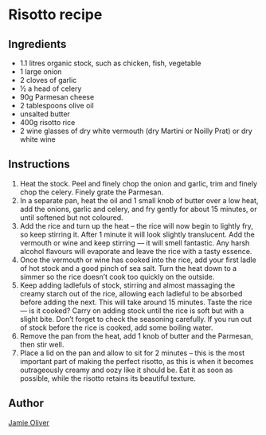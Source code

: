 # Risotto recipe

## Ingredients

* 1.1 litres organic stock, such as chicken, fish, vegetable
* 1 large onion
* 2 cloves of garlic
* ½ a head of celery
* 90g Parmesan cheese
* 2 tablespoons olive oil
* unsalted butter
* 400g risotto rice
* 2 wine glasses of dry white vermouth (dry Martini or Noilly Prat) or dry white wine

## Instructions

1. Heat the stock. Peel and finely chop the onion and garlic, trim and finely chop the celery. Finely grate the Parmesan.
2. In a separate pan, heat the oil and 1 small knob of butter over a low heat, add the onions, garlic and celery, and fry gently for about 15 minutes, or until softened but not coloured.
3. Add the rice and turn up the heat – the rice will now begin to lightly fry, so keep stirring it. After 1 minute it will look slightly translucent. Add the vermouth or wine and keep stirring — it will smell fantastic. Any harsh alcohol flavours will evaporate and leave the rice with a tasty essence.
4. Once the vermouth or wine has cooked into the rice, add your first ladle of hot stock and a good pinch of sea salt. Turn the heat down to a simmer so the rice doesn’t cook too quickly on the outside.
5. Keep adding ladlefuls of stock, stirring and almost massaging the creamy starch out of the rice, allowing each ladleful to be absorbed before adding the next. This will take around 15 minutes. Taste the rice — is it cooked? Carry on adding stock until the rice is soft but with a slight bite. Don’t forget to check the seasoning carefully. If you run out of stock before the rice is cooked, add some boiling water.
6. Remove the pan from the heat, add 1 knob of butter and the Parmesan, then stir well.
7. Place a lid on the pan and allow to sit for 2 minutes – this is the most important part of making the perfect risotto, as this is when it becomes outrageously creamy and oozy like it should be. Eat it as soon as possible, while the risotto retains its beautiful texture.

## Author

[Jamie Oliver](https://www.jamieoliver.com/recipes/rice/a-basic-risotto-recipe/)
